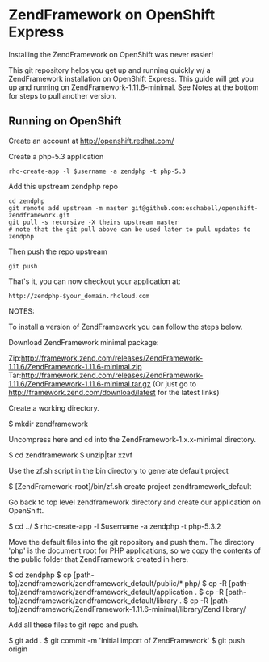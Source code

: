 ZendFramework on OpenShift Express
==================================
Installing the ZendFramework on OpenShift was never easier!

This git repository helps you get up and running quickly w/ a ZendFramework
installation on OpenShift Express. This guide will get you up and running on
ZendFramework-1.11.6-minimal. See Notes at the bottom for steps to pull another
version.


Running on OpenShift
----------------------------

Create an account at http://openshift.redhat.com/

Create a php-5.3 application

    rhc-create-app -l $username -a zendphp -t php-5.3

Add this upstream zendphp repo

    cd zendphp
    git remote add upstream -m master git@github.com:eschabell/openshift-zendframework.git
    git pull -s recursive -X theirs upstream master
    # note that the git pull above can be used later to pull updates to zendphp
    
Then push the repo upstream

    git push

That's it, you can now checkout your application at:

    http://zendphp-$your_domain.rhcloud.com


NOTES:

To install a version of ZendFramework you can follow the steps below.

Download ZendFramework minimal package:

Zip:http://framework.zend.com/releases/ZendFramework-1.11.6/ZendFramework-1.11.6-minimal.zip
Tar:http://framework.zend.com/releases/ZendFramework-1.11.6/ZendFramework-1.11.6-minimal.tar.gz
(Or just go to http://framework.zend.com/download/latest for the latest links)

Create a working directory.

$ mkdir zendframework


Uncompress here and cd into the ZendFramework-1.x.x-minimal directory.

$ cd zendframework
$ unzip|tar xzvf <path to ZendFramework Tarball>

Use the zf.sh script in the bin directory to generate default project

$ [ZendFramework-root]/bin/zf.sh create project zendframework_default

Go back to top level zendframework directory and create our application on OpenShift.

$ cd ../
$ rhc-create-app -l $username -a zendphp -t php-5.3.2

Move the default files into the git repository and push them. The directory
'php' is the document root for PHP applications, so we copy the contents of
the public folder that ZendFramework created in here.

$ cd zendphp
$ cp [path-to]/zendframework/zendframework_default/public/* php/
$ cp -R [path-to]/zendframework/zendframework_default/application .
$ cp -R [path-to]/zendframework/zendframework_default/library .
$ cp -R [path-to]/zendframework/ZendFramework-1.11.6-minimal/library/Zend library/

Add all these files to git repo and push.

$ git add .
$ git commit -m 'Initial import of ZendFramework'
$ git push origin

